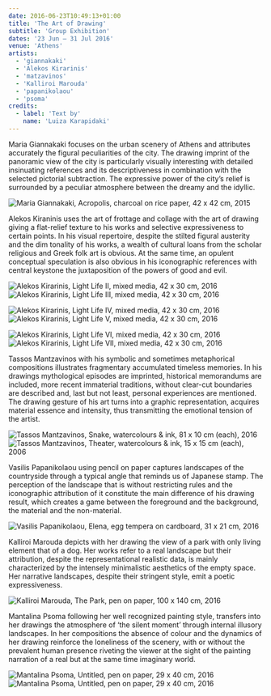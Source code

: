 ```yaml
---
date: 2016-06-23T10:49:13+01:00
title: 'The Art of Drawing'
subtitle: 'Group Exhibition'
dates: '23 Jun – 31 Jul 2016'
venue: 'Athens'
artists:
  - 'giannakaki'
  - 'Alekos Kirarinis'
  - 'matzavinos'
  - 'Kalliroi Marouda' 
  - 'papanikolaou'
  - 'psoma'
credits:
  - label: 'Text by'
    name: 'Luiza Karapidaki'
---
```


Maria Giannakaki focuses on the urban scenery of Athens and attributes accurately the figural peculiarities of the city. The drawing imprint of the panoramic view of the city is particularly visually interesting with detailed insinuating references and its descriptiveness in combination with the selected pictorial subtraction. The expressive power of the city’s relief is surrounded by a peculiar atmosphere between the dreamy and the idyllic.

![Maria Giannakaki, <br>Acropolis, <br>charcoal on rice paper, <br> 42 x 42 cm, 2015](/exhibitions/the-art-of-drawing/maria_giannakaki_acropolis_42x42cm_charcoal_on_rice_paper_2015_1280x1137.jpg)

Alekos Kiraninis uses the art of frottage and collage with the art of drawing giving a flat-relief texture to his works and selective expressiveness to certain points. In his visual repertoire, despite the stilted figural austerity and the dim tonality of his works, a wealth of cultural loans from the scholar religious and Greek folk art is obvious. At the same time, an opulent conceptual speculation is also obvious in his iconographic references with central keystone the juxtaposition of the powers of good and evil.

![Alekos Kirarinis, <br>Light Life II,<br> mixed media, <br>42 x 30 cm, 2016](/exhibitions/the-art-of-drawing/group/alekos-kirarinis-light-life-42x30cm-mixed-techniques-2016-2_782x1000.jpg)
![Alekos Kirarinis, <br>Light Life III,<br> mixed media, <br>42 x 30 cm, 2016](img/exhibitions/the-art-of-drawing/group/alekos-kirarinis-light-life-42x30cm-mixed-techniques-2016-3_713x1000.jpg)

![Alekos Kirarinis, <br>Light Life IV,<br> mixed media, <br>42 x 30 cm, 2016](/exhibitions/the-art-of-drawing/group/alekos-kirarinis-light-life-42x30cm-mixed-techniques-2016-4_713x1000.jpg)
![Alekos Kirarinis, <br>Light Life V,<br> mixed media, <br>42 x 30 cm, 2016](/exhibitions/the-art-of-drawing/group/alekos-kirarinis-light-life-42x30cm-mixed-techniques-2016-5_711x1000.jpg)

![Alekos Kirarinis, <br>Light Life VI,<br> mixed media, <br>42 x 30 cm, 2016](/exhibitions/the-art-of-drawing/group/alekos-kirarinis-light-life-42x30cm-mixed-techniques-2016_711x1000.jpg)
![Alekos Kirarinis, <br>Light Life VII,<br> mixed media, <br>42 x 30 cm, 2016](/exhibitions/the-art-of-drawing/group/alekos-kirarinis-light-life-42x30cm-mixed-techniques-2016-6_713x1000.jpg)

Tassos Mantzavinos with his symbolic and sometimes metaphorical compositions illustrates fragmentary accumulated timeless memories. In his drawings mythological episodes are imprinted, historical memorandums are included, more recent immaterial traditions, without clear-cut boundaries are described and, last but not least, personal experiences are mentioned. The drawing gesture of his art turns into a graphic representation, acquires material essence and intensity, thus transmitting the emotional tension of the artist.

![Tassos Mantzavinos, <br>Snake, <br>watercolours & ink, <br>81 x 10 cm (each), 2016](/exhibitions/the-art-of-drawing/1.png)
![Tassos Mantzavinos, <br>Theater, <br>watercolours & ink, <br>15 x 15 cm (each), 2006](/exhibitions/the-art-of-drawing/tasos_mantzavinos_theater.jpg)

Vasilis Papanikolaou using pencil on paper captures landscapes of the countryside through a typical angle that reminds us of Japanese stamp. The perception of the landscape that is without restricting rules and the iconographic attribution of it constitute the main difference of his drawing result, which creates a game between the foreground and the background, the material and the non-material.

![Vasilis Papanikolaou, <br>Elena, <br>egg tempera on cardboard, <br>31 x 21 cm, 2016](/exhibitions/the-art-of-drawing/vasilis_papanikolaou_elena_31x21cm_egg_tempera_on_cardboard_2016_886x1280.jpg)

Kalliroi Marouda depicts with her drawing the view of a park with only living element that of a dog. Her works refer to a real landscape but their attribution, despite the representational realistic data, is mainly characterized by the intensely minimalistic aesthetics of the empty space. Her narrative landscapes, despite their stringent style, emit a poetic expressiveness.

![Kalliroi Marouda, <br>The Park, <br>pen on paper, <br>100 x 140 cm, 2016](/exhibitions/the-art-of-drawing/kalliroi_marouda_the_park_100x140cm_pen_2016_1280x847.jpg)

Mantalina Psoma following her well recognized painting style, transfers into her drawings the atmosphere of ‘the silent moment’ through internal illusory landscapes. In her compositions the absence of colour and the dynamics of her drawing reinforce the loneliness of the scenery, with or without the prevalent human presence riveting the viewer at the sight of the painting narration of a real but at the same time imaginary world.

![Mantalina Psoma, <br>Untitled, <br>pen on paper, <br>29 x 40 cm, 2016 ](/exhibitions/the-art-of-drawing/1.mantalina-psoma-untitled-29x40cm-pen-on-paper-2016_978x723.jpg)
![Mantalina Psoma, <br>Untitled, <br>pen on paper, <br>29 x 40 cm, 2016 ](/exhibitions/the-art-of-drawing/3_1000x728.jpg)